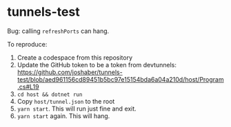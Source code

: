 # tunnels-test

Bug: calling `refreshPorts` can hang.

To reproduce:

1. Create a codespace from this repository
2. Update the GitHub token to be a token from devtunnels: https://github.com/joshaber/tunnels-test/blob/aed961156cd89451b5bc97e15154bda6a04a210d/host/Program.cs#L19
3. `cd host && dotnet run`
4. Copy `host/tunnel.json` to the root
5. `yarn start`. This will run just fine and exit.
7. `yarn start` again. This will hang.
